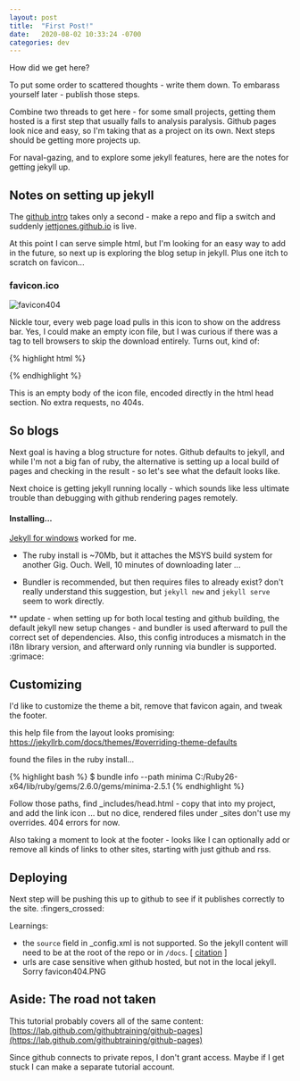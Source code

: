 ```yaml
---
layout: post
title:  "First Post!"
date:   2020-08-02 10:33:24 -0700
categories: dev
---
```


How did we get here?

To put some order to scattered thoughts - write them down.  To
embarass yourself later - publish those steps.

Combine two threads to get here -  for some small projects, getting
them hosted is a first step that usually falls to analysis
paralysis. Github pages look nice and easy, so I'm taking that as a
project on its own.  Next steps should be getting more projects up.

For naval-gazing, and to explore some jekyll features, here are the
notes for getting jekyll up.

Notes on setting up jekyll
---

The [github intro][github intro] takes only a second - make a repo and flip a
switch and suddenly [jettjones.github.io](https://jettjones.github.io)
is live.

At this point I can serve simple html, but I'm looking for an easy way
to add in the future, so next up is exploring the blog setup in
jekyll. Plus one itch to scratch on favicon...

### favicon.ico

![favicon404](/assets/favicon404.png)

Nickle tour, every web page load pulls in this icon to show on the
address bar. Yes, I could make an empty icon file, but I was curious
if there was a tag to tell browsers to skip the download
entirely. Turns out, kind of:

{% highlight html %}
  <link rel="icon" href="data:;base64,=">
{% endhighlight %}

This is an empty body of the icon file, encoded directly in the html
head section. No extra requests, no 404s.

## So blogs

Next goal is having a blog structure for notes.  Github defaults to
jekyll, and while I'm not a big fan of ruby, the alternative is
setting up a local build of pages and checking in the result - so
let's see what the default looks like.

Next choice is getting jekyll running locally - which sounds like less
ultimate trouble than debugging with github rendering pages remotely.

#### Installing...

[Jekyll for windows][jekyll windows] worked for me.

 * The ruby install is ~70Mb, but it attaches the MSYS build system
  for another Gig. Ouch. Well, 10 minutes of downloading later ...

 * Bundler is recommended, but then requires files to already exist?
   don't really understand this suggestion, but `jekyll new` and
   `jekyll serve` seem to work directly.

 ** update - when setting up for both local testing and github
    building, the default jekyll new setup changes - and bundler is
    used afterward to pull the correct set of dependencies. Also, this
    config introduces a mismatch in the i18n library version, and
    afterward only running via bundler is supported. :grimace:

Customizing
---

I'd like to customize the theme a bit, remove that favicon again, and tweak the footer.

this help file from the layout looks promising:
https://jekyllrb.com/docs/themes/#overriding-theme-defaults

found the files in the ruby install...

{% highlight bash %}
  $ bundle info --path minima
  C:/Ruby26-x64/lib/ruby/gems/2.6.0/gems/minima-2.5.1
{% endhighlight %}

Follow those paths, find _includes/head.html - copy that into my
project, and add the link icon ... but no dice, rendered files under
_sites don't use my overrides. 404 errors for now.

Also taking a moment to look at the footer - looks like I can optionally
add or remove all kinds of links to other sites, starting
with just github and rss.


Deploying
---

Next step will be pushing this up to github to see if it publishes
correctly to the site. :fingers_crossed:

Learnings:
* the `source` field in _config.xml is not supported.  So the jekyll content will need to be at the root of the repo or in `/docs`. [ [citation][source-citation] ]
* urls are case sensitive when github hosted, but not in the local jekyll. Sorry favicon404.PNG


Aside: The road not taken
----
This tutorial probably covers all of the same content:
[https://lab.github.com/githubtraining/github-pages](https://lab.github.com/githubtraining/github-pages)

Since github connects to private repos, I don't grant access.  Maybe
if I get stuck I can make a separate tutorial account.


[github intro]: https://docs.github.com/en/github/working-with-github-pages/creating-a-github-pages-site
[jekyll windows]: https://jekyllrb.com/docs/installation/windows/
[source-citation]: https://docs.github.com/en/github/working-with-github-pages/troubleshooting-jekyll-build-errors-for-github-pages-sites#troubleshooting-build-errors